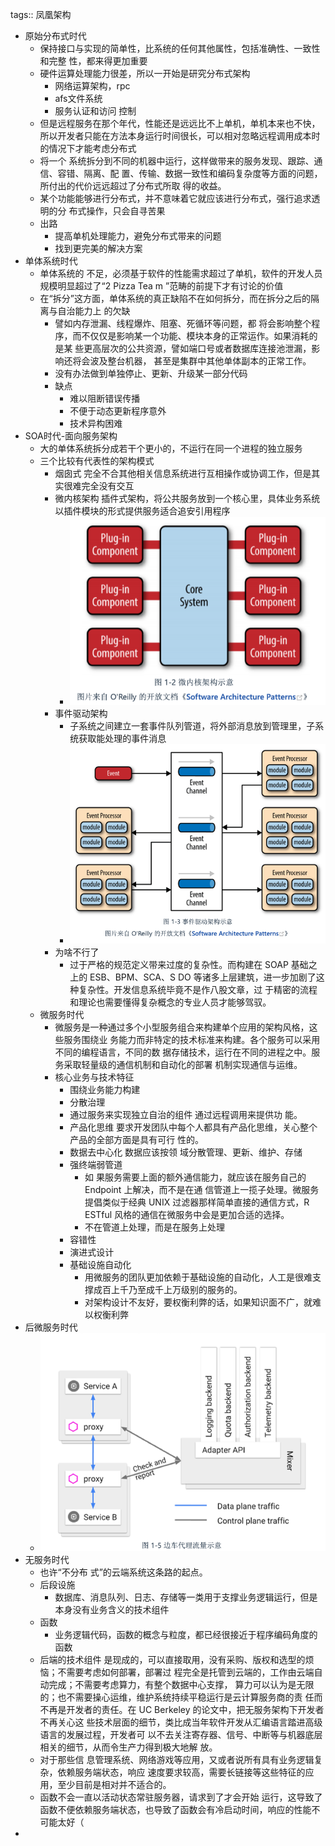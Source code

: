 tags:: 凤凰架构

- 原始分布式时代
	- 保持接口与实现的简单性，比系统的任何其他属性，包括准确性、一致性和完整 性，都来得更加重要
	- 硬件运算处理能力很差，所以一开始是研究分布式架构
		- 网络运算架构，rpc
		- afs文件系统
		- 服务认证和访问 控制
	- 但是远程服务在那个年代，性能还是远远比不上单机，单机本来也不快，所以开发者只能在方法本身运行时间很长，可以相对忽略远程调用成本时 的情况下才能考虑分布式
	- 将一个 系统拆分到不同的机器中运行，这样做带来的服务发现、跟踪、通信、容错、隔离、配 置、传输、数据一致性和编码复杂度等方面的问题，所付出的代价远远超过了分布式所取 得的收益。
	- 某个功能能够进行分布式，并不意味着它就应该进行分布式，强行追求透明的分 布式操作，只会自寻苦果
	- 出路
		- 提高单机处理能力，避免分布式带来的问题
		- 找到更完美的解决方案
- 单体系统时代
	- 单体系统的 不足，必须基于软件的性能需求超过了单机，软件的开发人员规模明显超过了“2 Pizza Tea m ”范畴的前提下才有讨论的价值
	- 在“拆分”这方面，单体系统的真正缺陷不在如何拆分，而在拆分之后的隔离与自治能力上 的欠缺
		- 譬如内存泄漏、线程爆炸、阻塞、死循环等问题，都 将会影响整个程序，而不仅仅是影响某一个功能、模块本身的正常运作。如果消耗的是某 些更高层次的公共资源，譬如端口号或者数据库连接池泄漏，影响还将会波及整台机器， 甚至是集群中其他单体副本的正常工作。
		- 没有办法做到单独停止、更新、升级某一部分代码
		- 缺点
			- 难以阻断错误传播
			- 不便于动态更新程序意外
			- 技术异构困难
- SOA时代-面向服务架构
	- 大的单体系统拆分成若干个更小的，不运行在同一个进程的独立服务
	- 三个比较有代表性的架构模式
		- 烟囱式 完全不合其他相关信息系统进行互相操作或协调工作，但是其实很难完全没有交互
		- 微内核架构 插件式架构，将公共服务放到一个核心里，具体业务系统以插件模块的形式提供服务适合追安引用程序
			- ![image.png](../assets/image_1711789732115_0.png)
		- 事件驱动架构
			- 子系统之间建立一套事件队列管道，将外部消息放到管理里，子系统获取能处理的事件消息
			- ![image.png](../assets/image_1711789779810_0.png)
		- 为啥不行了
			- 过于严格的规范定义带来过度的复杂性。而构建在 SOAP 基础之上的 ESB、BPM、SCA、S DO 等诸多上层建筑，进一步加剧了这种复杂性。开发信息系统毕竟不是作八股文章，过 于精密的流程和理论也需要懂得复杂概念的专业人员才能够驾驭。
	- 微服务时代
		- 微服务是一种通过多个小型服务组合来构建单个应用的架构风格，这些服务围绕业 务能力而非特定的技术标准来构建。各个服务可以采用不同的编程语言，不同的数 据存储技术，运行在不同的进程之中。服务采取轻量级的通信机制和自动化的部署 机制实现通信与运维。
		- 核心业务与技术特征
			- 围绕业务能力构建
			- 分散治理
			- 通过服务来实现独立自治的组件 通过远程调用来提供功 能。
			- 产品化思维 要求开发团队中每个人都具有产品化思维，关心整个产品的全部方面是具有可行 性的。
			- 数据去中心化 数据应该按领 域分散管理、更新、维护、存储
			- 强终端弱管道
				- 如 果服务需要上面的额外通信能力，就应该在服务自己的 Endpoint 上解决，而不是在通 信管道上一揽子处理。微服务提倡类似于经典 UNIX 过滤器那样简单直接的通信方式，R ESTful 风格的通信在微服务中会是更加合适的选择。
				- 不在管道上处理，而是在服务上处理
			- 容错性
			- 演进式设计
			- 基础设施自动化
				- 用微服务的团队更加依赖于基础设施的自动化，人工是很难支 撑成百上千乃至成千上万级别的服务的。
				- 对架构设计不友好，要权衡利弊的话，如果知识面不广，就难以权衡利弊
- 后微服务时代
	- ![image.png](../assets/image_1711791681420_0.png)
- 无服务时代
	- 也许“不分布 式”的云端系统这条路的起点。
	- 后段设施
		- 数据库、消息队列、日志、存储等一类用于支撑业务逻辑运行，但是本身没有业务含义的技术组件
	- 函数
		- 业务逻辑代码，函数的概念与粒度，都已经很接近于程序编码角度的函数
	- 后端的技术组件 是现成的，可以直接取用，没有采购、版权和选型的烦恼；不需要考虑如何部署，部署过 程完全是托管到云端的，工作由云端自动完成；不需要考虑算力，有整个数据中心支撑， 算力可以认为是无限的；也不需要操心运维，维护系统持续平稳运行是云计算服务商的责 任而不再是开发者的责任。在 UC Berkeley 的论文中，把无服务架构下开发者不再关心这 些技术层面的细节，类比成当年软件开发从汇编语言踏进高级语言的发展过程，开发者可 以不去关注寄存器、信号、中断等与机器底层相关的细节，从而令生产力得到极大地解 放。
	- 对于那些信 息管理系统、网络游戏等应用，又或者说所有具有业务逻辑复杂，依赖服务端状态，响应 速度要求较高，需要长链接等这些特征的应用，至少目前是相对并不适合的。
	- 函数不会一直以活动状态常驻服务器，请求到了才会开始 运行，这导致了函数不便依赖服务端状态，也导致了函数会有冷启动时间，响应的性能不 可能太好（
-